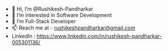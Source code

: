 - 👋 Hi, I’m @Rushikesh-Pandharkar
- 👀 I’m interested in Software Development
- 🌱 I’m Full-Stack Developer
- 📫 Reach me at - rushikeshpandharkar@gmail.com 
- LinkedIn : https://www.linkedin.com/in/rushikesh-pandharkar-005301136/

<!---
- 💞️ I’m looking to collaborate on ...
- 😄 Pronouns: ...
- ⚡ Fun fact: ...
Rushikesh-Pandharkar/Rushikesh-Pandharkar is a ✨ special ✨ repository because its `README.md` (this file) appears on your GitHub profile.
You can click the Preview link to take a look at your changes.
--->
